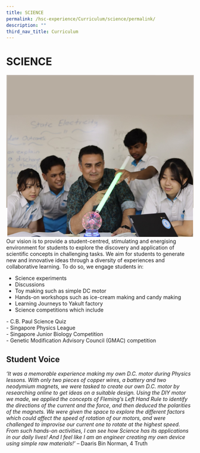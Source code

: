 ```yaml
---
title: SCIENCE
permalink: /hsc-experience/Curriculum/science/permalink/
description: ""
third_nav_title: Curriculum
---
```

SCIENCE
=======
![](/images/science.png)
Our vision is to provide a student-centred, stimulating and energising environment for students to explore the discovery and application of scientific concepts in challenging tasks. We aim for students to generate new and innovative ideas through a diversity of experiences and collaborative learning. To do so, we engage students in:  
  

*   Science experiments
*   Discussions
*   Toy making such as simple DC motor
*   Hands-on workshops such as ice-cream making and candy making
*   Learning Journeys to Yakult factory
*   Science competitions which include

\- C.B. Paul Science Quiz  
\- Singapore Physics League  
\- Singapore Junior Biology Competition  
\- Genetic Modification Advisory Council (GMAC) competition

Student Voice
-------------

_‘It was a memorable experience making my own D.C. motor during Physics lessons. With only two pieces of copper wires, a battery and two neodymium magnets, we were tasked to create our own D.C. motor by researching online to get ideas on a suitable design. Using the DIY motor we made, we applied the concepts of Fleming’s Left Hand Rule to identify the directions of the current and the force, and then deduced the polarities of the magnets. We were given the space to explore the different factors which could affect the speed of rotation of our motors, and were challenged to improvise our current one to rotate at the highest speed. From such hands-on activities, I can see how Science has its applications in our daily lives! And I feel like I am an engineer creating my own device using simple raw materials!’_ – Daaris Bin Norman, 4 Truth